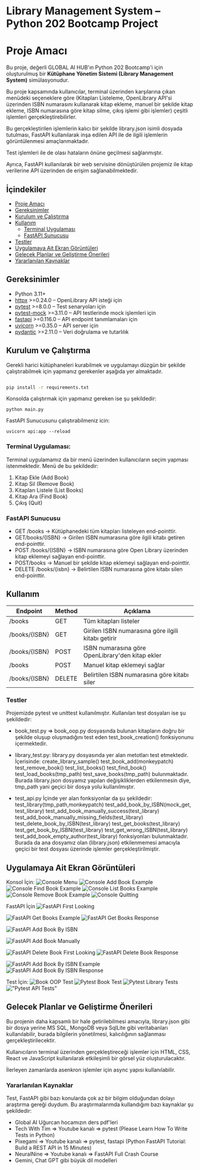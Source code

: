 # Library Management System – Python 202 Bootcamp Project

# Proje Amacı

Bu proje, değerli GLOBAL AI HUB'ın Python 202 Bootcamp'i için oluşturulmuş bir **Kütüphane Yönetim Sistemi (Library Management System)** simülasyonudur.

Bu proje kapsamında kullanıcılar, terminal üzerinden karşılarına çıkan menüdeki seçeneklere göre (Kitapları Listeleme, OpenLibrary API'si üzerinden ISBN numarasını kullanarak kitap ekleme, manuel bir şekilde kitap ekleme, ISBN numarasına göre kitap silme, çıkış işlemi gibi işlemler) çeşitli işlemleri gerçekleştirebilirler.

Bu gerçekleştirilen işlemlerin kalıcı bir şekilde library.json isimli dosyada tutulması, FastAPI kullanılarak inşa edilen API ile de ilgili işlemlerin görüntülenmesi amaçlanmaktadır.

Test işlemleri ile de olası hataların önüne geçilmesi sağlanmıştır.

Ayrıca, FastAPI kullanılarak bir web servisine dönüştürülen projemiz ile kitap verilerine API üzerinden de erişim sağlanabilmektedir.

## İçindekiler

- [Proje Amacı](#proje-amacı)
- [Gereksinimler](#gereksinimler)
- [Kurulum ve Çalıştırma](#kurulum-ve-çalıştırma)
- [Kullanım](#kullanım)
  - [Terminal Uygulaması](#terminal-uygulaması)
  - [FastAPI Sunucusu](#fastapi-sunucusu)
- [Testler](#testler)
- [Uygulamaya Ait Ekran Görüntüleri](#uygulamaya-ait-ekran-görüntüleri)
- [Gelecek Planlar ve Geliştirme Önerileri](#gelecek-planlar-ve-geliştirme-önerileri)
- [Yararlanılan Kaynaklar](#yararlanılan-kaynaklar)

## Gereksinimler

- Python 3.11+
- [httpx](https://pypi.org/project/httpx/) >=0.24.0 – OpenLibrary API isteği için
- [pytest](https://pypi.org/project/pytest/) >=8.0.0 – Test senaryoları için
- [pytest-mock](https://pypi.org/project/pytest-mock/) >=3.11.0 – API testlerinde mock işlemleri için
- [fastapi](https://pypi.org/project/fastapi/) >=0.116.0 – API endpoint tanımlamaları için
- [uvicorn](https://pypi.org/project/uvicorn/) >=0.35.0 – API server için
- [pydantic](https://pypi.org/project/pydantic/) >=2.11.0 – Veri doğrulama ve tutarlılık

## Kurulum ve Çalıştırma

Gerekli harici kütüphaneleri kurabilmek ve uygulamayı düzgün bir şekilde çalıştırabilmek için yapmanız gerekenler aşağıda yer almaktadır.

```bash

pip install -r requirements.txt

```

Konsolda çalıştırmak için yapmanız gereken ise şu şekildedir:

```
python main.py
```

FastAPI Sunucusunu çalıştırabilmeniz icin:

```
uvicorn api:app --reload
```

### Terminal Uygulaması:

Terminal uygulamamız da bir menü üzerinden kullanıcıların seçim yapması istenmektedir.
Menü de bu şekildedir:

1. Kitap Ekle (Add Book)
2. Kitap Sil (Remove Book)
3. Kitapları Listele (List Books)
4. Kitap Ara (Find Book)
5. Çıkış (Quit)

### FastAPI Sunucusu

- GET /books → Kütüphanedeki tüm kitapları listeleyen end-pointtir.
- GET/books/{ISBN} → Girilen ISBN numarasına göre ilgili kitabı getiren end-pointtir.
- POST /books/{ISBN} → ISBN numarasına göre Open Library üzerinden kitap eklemeyi sağlayan end-pointtir.
- POST/books → Manuel bir şekilde kitap eklemeyi sağlayan end-pointtir.
- DELETE /books/{isbn} → Belirtilen ISBN numarasına göre kitabı silen end-pointtir.

## Kullanım

<table>
  <thead>
    <tr>
      <th>Endpoint</th>
      <th>Method</th>
      <th>Açıklama</th>
    </tr>
  </thead>
  <tbody>
    <tr>
      <td>/books</td>
      <td>GET</td>
      <td>Tüm kitapları listeler</td>
    </tr>
    <tr>
      <td>/books/{ISBN}</td>
      <td>GET</td>
      <td>Girilen ISBN numarasına göre ilgili kitabı getirir</td>
    </tr>
    <tr>
      <td>/books/{ISBN}</td>
      <td>POST</td>
      <td>ISBN numarasına göre OpenLibrary'den kitap ekler</td>
    </tr>
    <tr>
      <td>/books</td>
      <td>POST</td>
      <td>Manuel kitap eklemeyi sağlar</td>
    </tr>
    <tr>
      <td>/books/{ISBN}</td>
      <td>DELETE</td>
      <td>Belirtilen ISBN numarasına göre kitabı siler</td>
    </tr>
  </tbody>
</table>

### Testler

Projemizde pytest ve unittest kullanılmıştır.
Kullanılan test dosyaları ise şu şekildedir:

- book_test.py => book_oop.py dosyasında bulunan kitapların doğru bir şekilde oluşup oluşmadığını test eden test_book_creation() fonksiyonunu içermektedir.

- library_test.py: library.py dosyasında yer alan metotları test etmektedir.
  İçerisinde:
  create_library_sample()
  test_book_add(monkeypatch)
  test_remove_book()
  test_list_books()
  test_find_book()
  test_load_books(tmp_path)
  test_save_books(tmp_path)
  bulunmaktadır.
  Burada library.json dosyamız yapılan değişikliklerden etkilenmesin diye, tmp_path yani geçici bir dosya yolu kullanılmıştır.

- test_api.py
  İçinde yer alan fonksiyonlar da şu şekildedir:
  test_library(tmp_path,monkeypatch)
  test_add_book_by_ISBN(mock_get, test_library)
  test_add_book_manually_success(test_library)
  test_add_book_manually_missing_fields(test_library)
  test_delete_book_by_ISBN(test_library)
  test_get_books(test_library)
  test_get_book_by_ISBN(test_library)
  test_get_wrong_ISBN(test_library)
  test_add_book_empty_author(test_library)
  fonksiyonları bulunmaktadır. Burada da ana dosyamız olan (library.json) etkilenmemesi amacıyla geçici bir test dosyası üzerinde işlemler gerçekleştirilmiştir.

## Uygulamaya Ait Ekran Görüntüleri

Konsol İçin:
![Console Menu](assets/console_ss/main_console_menu.png)
![Console Add Book Example](assets/console_ss/main_console_add_book.png)
![Console Find Book Example](assets/console_ss/main_console_find_book.png)
![Console List Books Example](assets/console_ss/main_console_list_books.png)
![Console Remove Book Example](assets/console_ss/main_console_remove_book.png)
![Console Quitting](assets/console_ss/main_console_quiting.png)

FastAPI İçin
![FastAPI First Looking](assets/api_ss\fast_api_first_looking.png)

![FastAPI Get Books Example](assets/api_ss/fast_api_get_books_example.png)
![FastAPI Get Books Response](assets/api_ss/fast_api_get_books_response.png)

![FastAPI Add Book By ISBN](assets/api_ss/fast_api_add_book_ISBN_example.png)

![FastAPI Add Book Manually](assets/api_ss/fast_api_add_book_manually.png)

![FastAPI Delete Book First Looking](assets/api_ss/fast_api_delete_book_by_ISBN_first_llooking.png)
![FastAPI Delete Book Response](assets/api_ss/fast_api_delete_book_by_ISBN_result.png)

![FastAPI Add Book By ISBN Example](assets/api_ss/fast_api_get_book_ISBN_example.png)
![FastAPI Add Book By ISBN Response](assets/api_ss/fast_api_get_book_ISBN_response.png)

Test İçin:
![Book OOP Test](assets/test_ss/pytest_book_oop_test.png)
![Pytest Book Test](assets/test_ss/pytest_book_test.png)
![Pytest Library Tests](assets/test_ss/pytest_library_tests.png)
!["Pytest API Tests"](assets/test_ss/pytest_test_api.png)

## Gelecek Planlar ve Geliştirme Önerileri

Bu projenin daha kapsamlı bir hale getirilebilmesi amacıyla, library.json gibi bir dosya yerine MS SQL, MongoDB veya SqlLite gibi veritabanları kullanılabilir, burada bilgilerin yönetilmesi, kalıcılığının sağlanması gerçekleştirilecektir.

Kullanıcıların terminal üzerinden gerçekleştireceği işlemler için HTML, CSS, React ve JavaScript kullanılarak etkileşimli bir görsel yüz oluşturulacaktır.

İlerleyen zamanlarda asenkron işlemler için async yapısı kullanılabilir.

### Yararlanılan Kaynaklar

Test, FastAPI gibi bazı konularda çok az bir bilgim olduğundan dolayı araştırma gereği duydum. Bu araştırmalarımda kullandığım bazı kaynaklar şu şekildedir:

- Global AI Uğurcan hocamızın ders pdf'leri
- Tech With Tim => Youtube kanalı => pytest (Please Learn How To Write Tests in Python)
- Pixegami => Youtube kanalı => pytest, fastapi (Python FastAPI Tutorial: Build a REST API in 15 Minutes)
- NeuralNine => Youtube kanalı => FastAPI Full Crash Course
- Gemini, Chat GPT gibi büyük dil modelleri
